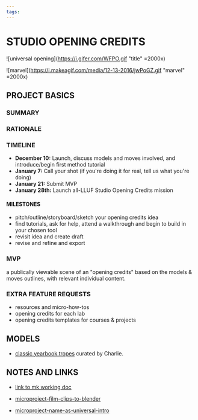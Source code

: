 ```yaml
---
tags: 
---
```


# STUDIO OPENING CREDITS

![universal opening](https://i.gifer.com/WFPO.gif "title" =2000x)

![marvel](https://i.makeagif.com/media/12-13-2016/jwPoGZ.gif "marvel" =2000x)



## PROJECT BASICS

### SUMMARY

  


### RATIONALE 



### TIMELINE


* **December 10:** Launch, discuss models and moves involved, and introduce/begin first method tutorial
* **January 7:** Call your shot (if you're doing it for real, tell us what you're doing)
* **January 21:** Submit MVP 
* **January 28th:** Launch all-LLUF Studio Opening Credits mission

#### MILESTONES
* pitch/outline/storyboard/sketch your opening credits idea
* find tutorials, ask for help, attend a walkthrough and begin to build in your chosen tool
* revisit idea and create draft
* revise and refine and export


### MVP

a publically viewable scene of an "opening credits" based on the models & moves outlines, with relevant individual content. 

### EXTRA FEATURE REQUESTS

* resources and micro-how-tos 
* opening credits for each lab
* opening credits templates for courses & projects


## MODELS
* [classic yearbook tropes](https://www.canva.com/design/DAEwlBUmwp8/ajMqjkZXgXfPCug_ej2lFg/view?utm_content=DAEwlBUmwp8&utm_campaign=designshare&utm_medium=link&utm_source=publishsharelink) curated by Charlie.


## NOTES AND LINKS

* [link to mk working doc](https://hackmd.io/qicjy9OEQXajSOWq5_nsNQ)

* [microproject-film-clips-to-blender](b5YK8-CcSEK3yt8wOhaTWw)
* [microproject-name-as-universal-intro](/uD8qo4NxTtq8OCgPjANrXw)

